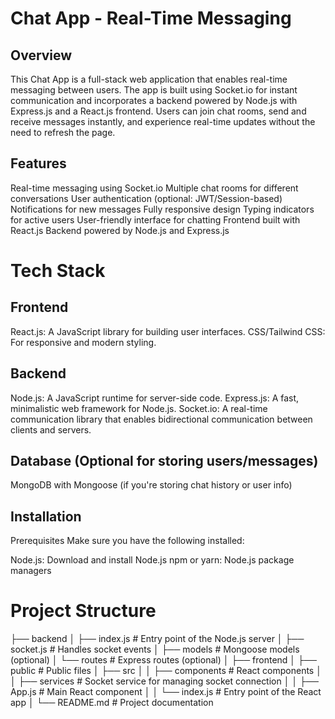 # Chat App - Real-Time Messaging
## Overview
This Chat App is a full-stack web application that enables real-time messaging between users. The app is built using Socket.io for instant communication and incorporates a backend powered by Node.js with Express.js and a React.js frontend. Users can join chat rooms, send and receive messages instantly, and experience real-time updates without the need to refresh the page.

## Features
Real-time messaging using Socket.io
Multiple chat rooms for different conversations
User authentication (optional: JWT/Session-based)
Notifications for new messages
Fully responsive design
Typing indicators for active users
User-friendly interface for chatting
Frontend built with React.js
Backend powered by Node.js and Express.js
# Tech Stack
## Frontend
React.js: A JavaScript library for building user interfaces.
CSS/Tailwind CSS: For responsive and modern styling.
## Backend
Node.js: A JavaScript runtime for server-side code.
Express.js: A fast, minimalistic web framework for Node.js.
Socket.io: A real-time communication library that enables bidirectional communication between clients and servers.
## Database (Optional for storing users/messages)
MongoDB with Mongoose (if you're storing chat history or user info)
## Installation
Prerequisites
Make sure you have the following installed:

Node.js: Download and install Node.js
npm or yarn: Node.js package managers
# Project Structure
├── backend
│   ├── index.js         # Entry point of the Node.js server
│   ├── socket.js        # Handles socket events
│   ├── models           # Mongoose models (optional)
│   └── routes           # Express routes (optional)
│
├── frontend
│   ├── public           # Public files
│   ├── src
│   │   ├── components   # React components
│   │   ├── services     # Socket service for managing socket connection
│   │   ├── App.js       # Main React component
│   │   └── index.js     # Entry point of the React app
│
└── README.md            # Project documentation
